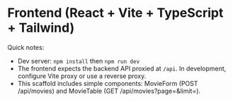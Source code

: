 # Frontend (React + Vite + TypeScript + Tailwind)

Quick notes:
- Dev server: `npm install` then `npm run dev`
- The frontend expects the backend API proxied at `/api`. In development, configure Vite proxy or use a reverse proxy.
- This scaffold includes simple components: MovieForm (POST /api/movies) and MovieTable (GET /api/movies?page=&limit=).
